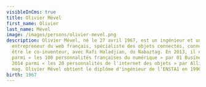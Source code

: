 ```yaml
---
visibleInCms: true
title: Olivier Mével
first_name: Olivier
last_name: Mével
image: /images/persons/olivier-mevel.png
description: Olivier Mével, né le 27 avril 1967, est un ingénieur et un
  entrepreneur du web français, spécialiste des objets connectés, connu pour
  être le co-inventeur, avec Rafi Haladjian, du Nabaztag. En 2013, il est cité
  parmi « les 100 personnalités françaises du numérique » par 01 Business et en
  2014 parmi « les 20 personnalités de l'internet des objets » par Alliancy, le
  mag. Olivier Mével obtient le diplôme d'ingénieur de l'ENSTA1 en 1990.
birth: 1967
---
```

